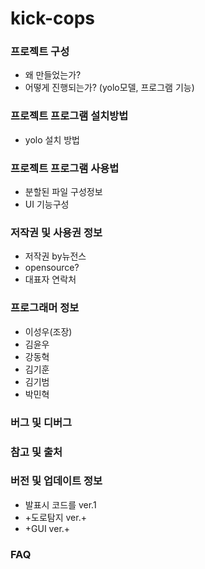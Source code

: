 # kick-cops


### 프로젝트 구성
* 왜 만들었는가?
* 어떻게 진행되는가? (yolo모델, 프로그램 기능)


### 프로젝트 프로그램 설치방법
* yolo 설치 방법

  
### 프로젝트 프로그램 사용법
* 분할된 파일 구성정보
* UI 기능구성 

  
### 저작권 및 사용권 정보 
* 저작권 by뉴전스
* opensource?
* 대표자 연락처 

  
### 프로그래머 정보 
* 이성우(조장)
* 김윤우
* 강동혁
* 김기훈
* 김기범
* 박민혁

  
### 버그 및 디버그
### 참고 및 출처
### 버전 및 업데이트 정보
* 발표시 코드를 ver.1
* +도로탐지 ver.+
* +GUI  ver.+ 
### FAQ
